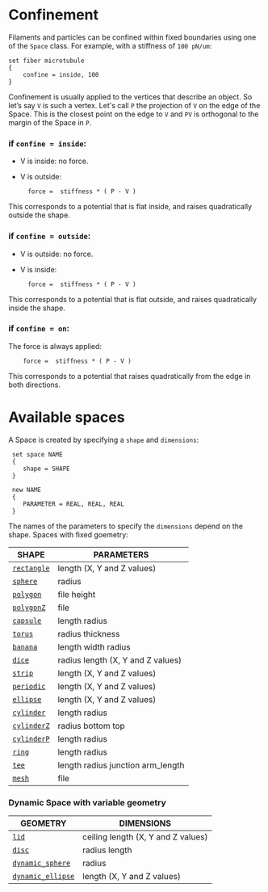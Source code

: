 # Confinement

Filaments and particles can be confined within fixed boundaries using one of the `Space` class.
For example, with a stiffness of `100 pN/um`:

	set fiber microtubule
	{
	    confine = inside, 100
	}

Confinement is usually applied to the vertices that describe an object. 
So let’s say `V` is such a vertex.
Let's call `P` the projection of `V` on the edge of the Space. 
This is the closest point on the edge to `V` and `PV` is orthogonal to the margin of the Space in `P`.

### if `confine = inside`:

- V is inside: no force.
- V is outside: 

		force =  stiffness * ( P - V )

This corresponds to a potential that is flat inside, and raises quadratically outside the shape.

### if `confine = outside`:

- V is outside: no force.
- V is inside:

		force =  stiffness * ( P - V )

This corresponds to a potential that is flat outside, and raises quadratically inside the shape.

### if `confine = on`:

The force is always applied:

		force =  stiffness * ( P - V )

This corresponds to a potential that raises quadratically from the edge in both directions.

# Available spaces
 
 A Space is created by specifying a `shape` and `dimensions`:
 
     set space NAME
     {
        shape = SHAPE
     }
  
     new NAME
     {
        PARAMETER = REAL, REAL, REAL
     }

 The names of the parameters to specify the `dimensions` depend on the shape.
 Spaces with fixed goemetry:
 
 SHAPE                                               | PARAMETERS                           
 ----------------------------------------------------|--------------------------------------
 [`rectangle`](doxygen/class_space_square.html)      | length (X, Y and Z values)
 [`sphere`](doxygen/class_space_sphere.html)         | radius
 [`polygon`](doxygen/class_space_polygon.html)       | file height
 [`polygonZ`](doxygen/class_space_polygon_z.html)    | file
 [`capsule`](doxygen/class_space_capsule.html)       | length radius
 [`torus`](doxygen/class_space_torus.html)           | radius thickness
 [`banana`](doxygen/class_space_banana.html)         | length width radius
 [`dice`](doxygen/class_space_dice.html)             | radius length (X, Y and Z values)
 [`strip`](doxygen/class_space_strip.html)           | length (X, Y and Z values)
 [`periodic`](doxygen/class_space_periodic.html)     | length (X, Y and Z values)
 [`ellipse`](doxygen/class_space_ellipse.html)       | length (X, Y and Z values)
 [`cylinder`](doxygen/class_space_cylinder.html)     | length radius
 [`cylinderZ`](doxygen/class_space_cylinder_z.html)  | radius bottom top
 [`cylinderP`](doxygen/class_space_cylinder_p.html)  | length radius
 [`ring`](doxygen/class_space_ring.html)             | length radius
 [`tee`](doxygen/class_space_tee.html)               | length radius junction arm_length
 [`mesh`](doxygen/class_space_mesh.html)             | file

### Dynamic Space with variable geometry 
 
 GEOMETRY                                                      | DIMENSIONS   
 --------------------------------------------------------------|---------------------------------
 [`lid`](doxygen/class_space_lid.html)                         | ceiling length (X, Y and Z values)
 [`disc`](doxygen/class_space_disc.html)                       | radius length
 [`dynamic_sphere`](doxygen/class_space_dynamic_sphere.html)   | radius
 [`dynamic_ellipse`](doxygen/class_space_dynamic_ellipse.html) | length (X, Y and Z values)
